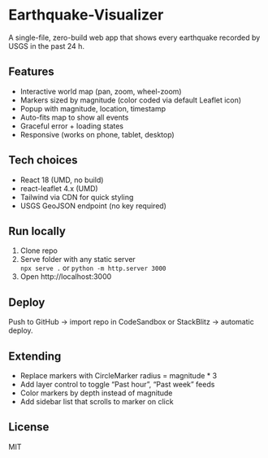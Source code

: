 # Earthquake-Visualizer

A single-file, zero-build web app that shows every earthquake recorded by USGS in the past 24 h.

## Features
- Interactive world map (pan, zoom, wheel-zoom)
- Markers sized by magnitude (color coded via default Leaflet icon)
- Popup with magnitude, location, timestamp
- Auto-fits map to show all events
- Graceful error + loading states
- Responsive (works on phone, tablet, desktop)

## Tech choices
- React 18 (UMD, no build)
- react-leaflet 4.x (UMD)
- Tailwind via CDN for quick styling
- USGS GeoJSON endpoint (no key required)

## Run locally
1. Clone repo
2. Serve folder with any static server  
   `npx serve .`  or  `python -m http.server 3000`
3. Open http://localhost:3000

## Deploy
Push to GitHub → import repo in CodeSandbox or StackBlitz → automatic deploy.

## Extending
- Replace markers with CircleMarker radius = magnitude * 3  
- Add layer control to toggle “Past hour”, “Past week” feeds  
- Color markers by depth instead of magnitude  
- Add sidebar list that scrolls to marker on click

## License
MIT
